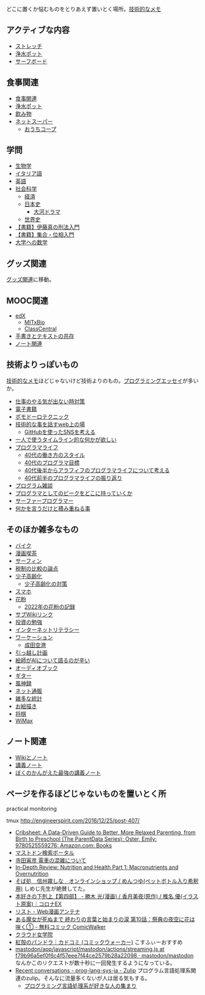 どこに置くか悩むものをとりあえず置いとく場所。[技術的なメモ](%E6%8A%80%E8%A1%93%E7%9A%84%E3%81%AA%E3%83%A1%E3%83%A2)

## アクティブな内容

- [ストレッチ](%E3%82%B9%E3%83%88%E3%83%AC%E3%83%83%E3%83%81)
- [浄水ポット](%E6%B5%84%E6%B0%B4%E3%83%9D%E3%83%83%E3%83%88)
- [サーフボード](%E3%82%B5%E3%83%BC%E3%83%95%E3%83%9C%E3%83%BC%E3%83%89)

## 食事関連

- [食事関連](%E9%A3%9F%E4%BA%8B%E9%96%A2%E9%80%A3)
- [浄水ポット](%E6%B5%84%E6%B0%B4%E3%83%9D%E3%83%83%E3%83%88)
- [飲み物](%E9%A3%B2%E3%81%BF%E7%89%A9)
- [ネットスーパー](%E3%83%8D%E3%83%83%E3%83%88%E3%82%B9%E3%83%BC%E3%83%91%E3%83%BC)
  - [おうちコープ](%E3%81%8A%E3%81%86%E3%81%A1%E3%82%B3%E3%83%BC%E3%83%97)

## 学問

- [生物学](%E7%94%9F%E7%89%A9%E5%AD%A6)
- [イタリア語](%E3%82%A4%E3%82%BF%E3%83%AA%E3%82%A2%E8%AA%9E)
- [英語](%E8%8B%B1%E8%AA%9E)
- [社会科学](%E7%A4%BE%E4%BC%9A%E7%A7%91%E5%AD%A6)
  - [経済](%E7%B5%8C%E6%B8%88)
  - [日本史](%E6%97%A5%E6%9C%AC%E5%8F%B2)
    - [大河ドラマ](%E5%A4%A7%E6%B2%B3%E3%83%89%E3%83%A9%E3%83%9E)
  - [世界史](%E4%B8%96%E7%95%8C%E5%8F%B2)
- [【書籍】伊藤真の刑法入門](%E3%80%90%E6%9B%B8%E7%B1%8D%E3%80%91%E4%BC%8A%E8%97%A4%E7%9C%9F%E3%81%AE%E5%88%91%E6%B3%95%E5%85%A5%E9%96%80)
- [【書籍】集合・位相入門](%E3%80%90%E6%9B%B8%E7%B1%8D%E3%80%91%E9%9B%86%E5%90%88%E3%83%BB%E4%BD%8D%E7%9B%B8%E5%85%A5%E9%96%80)
- [大学への数学](%E5%A4%A7%E5%AD%A6%E3%81%B8%E3%81%AE%E6%95%B0%E5%AD%A6)

## グッズ関連

[グッズ関連](%E3%82%B0%E3%83%83%E3%82%BA%E9%96%A2%E9%80%A3)に移動。

## MOOC関連

- [edX](edX)
   - [MITxBio](MITxBio)
   - [ClassCentral](ClassCentral)
- [手書きとテキストの共存](%E6%89%8B%E6%9B%B8%E3%81%8D%E3%81%A8%E3%83%86%E3%82%AD%E3%82%B9%E3%83%88%E3%81%AE%E5%85%B1%E5%AD%98)
- [ノート関連](%E3%83%8E%E3%83%BC%E3%83%88%E9%96%A2%E9%80%A3)

## 技術よりっぽいもの

[技術的なメモ](%E6%8A%80%E8%A1%93%E7%9A%84%E3%81%AA%E3%83%A1%E3%83%A2)ほどじゃないけど技術よりのもの。[プログラミングエッセイ](%E3%83%97%E3%83%AD%E3%82%B0%E3%83%A9%E3%83%9F%E3%83%B3%E3%82%B0%E3%82%A8%E3%83%83%E3%82%BB%E3%82%A4)が多いか。

- [仕事のやる気が出ない時対策](%E4%BB%95%E4%BA%8B%E3%81%AE%E3%82%84%E3%82%8B%E6%B0%97%E3%81%8C%E5%87%BA%E3%81%AA%E3%81%84%E6%99%82%E5%AF%BE%E7%AD%96)
- [電子書籍](%E9%9B%BB%E5%AD%90%E6%9B%B8%E7%B1%8D)
- [ポモドーロテクニック](%E3%83%9D%E3%83%A2%E3%83%89%E3%83%BC%E3%83%AD%E3%83%86%E3%82%AF%E3%83%8B%E3%83%83%E3%82%AF)
- [技術的な事を話すweb上の場](%E6%8A%80%E8%A1%93%E7%9A%84%E3%81%AA%E4%BA%8B%E3%82%92%E8%A9%B1%E3%81%99web%E4%B8%8A%E3%81%AE%E5%A0%B4)
  - [GitHubを使ったSNSを考える](GitHub%E3%82%92%E4%BD%BF%E3%81%A3%E3%81%9FSNS%E3%82%92%E8%80%83%E3%81%88%E3%82%8B)
- [一人で使うタイムライン的な何かが欲しい](%E4%B8%80%E4%BA%BA%E3%81%A7%E4%BD%BF%E3%81%86%E3%82%BF%E3%82%A4%E3%83%A0%E3%83%A9%E3%82%A4%E3%83%B3%E7%9A%84%E3%81%AA%E4%BD%95%E3%81%8B%E3%81%8C%E6%AC%B2%E3%81%97%E3%81%84)
- [プログラマライフ](%E3%83%97%E3%83%AD%E3%82%B0%E3%83%A9%E3%83%9E%E3%83%A9%E3%82%A4%E3%83%95)
  - [40代の働き方のスタイル](40%E4%BB%A3%E3%81%AE%E5%83%8D%E3%81%8D%E6%96%B9%E3%81%AE%E3%82%B9%E3%82%BF%E3%82%A4%E3%83%AB)
  - [40代のプログラマ目標](40%E4%BB%A3%E3%81%AE%E3%83%97%E3%83%AD%E3%82%B0%E3%83%A9%E3%83%9E%E7%9B%AE%E6%A8%99)
  - [40代後半からアラフィフのプログラマライフについて考える](40%E4%BB%A3%E5%BE%8C%E5%8D%8A%E3%81%8B%E3%82%89%E3%82%A2%E3%83%A9%E3%83%95%E3%82%A3%E3%83%95%E3%81%AE%E3%83%97%E3%83%AD%E3%82%B0%E3%83%A9%E3%83%9E%E3%83%A9%E3%82%A4%E3%83%95%E3%81%AB%E3%81%A4%E3%81%84%E3%81%A6%E8%80%83%E3%81%88%E3%82%8B)
  - [40代前半のプログラマライフの振り返り](40%E4%BB%A3%E5%89%8D%E5%8D%8A%E3%81%AE%E3%83%97%E3%83%AD%E3%82%B0%E3%83%A9%E3%83%9E%E3%83%A9%E3%82%A4%E3%83%95%E3%81%AE%E6%8C%AF%E3%82%8A%E8%BF%94%E3%82%8A)
- [プログラム雑談](%E3%83%97%E3%83%AD%E3%82%B0%E3%83%A9%E3%83%A0%E9%9B%91%E8%AB%87)
- [プログラマとしてのピークをどこに持っていくか](%E3%83%97%E3%83%AD%E3%82%B0%E3%83%A9%E3%83%9E%E3%81%A8%E3%81%97%E3%81%A6%E3%81%AE%E3%83%94%E3%83%BC%E3%82%AF%E3%82%92%E3%81%A9%E3%81%93%E3%81%AB%E6%8C%81%E3%81%A3%E3%81%A6%E3%81%84%E3%81%8F%E3%81%8B)
- [サーファープログラマー](%E3%82%B5%E3%83%BC%E3%83%95%E3%82%A1%E3%83%BC%E3%83%97%E3%83%AD%E3%82%B0%E3%83%A9%E3%83%9E%E3%83%BC)
- [何かを言うだけと積み重ねる事](%E4%BD%95%E3%81%8B%E3%82%92%E8%A8%80%E3%81%86%E3%81%A0%E3%81%91%E3%81%A8%E7%A9%8D%E3%81%BF%E9%87%8D%E3%81%AD%E3%82%8B%E4%BA%8B)

## そのほか雑多なもの

- [バイク](%E3%83%90%E3%82%A4%E3%82%AF)
- [漫画喫茶](%E6%BC%AB%E7%94%BB%E5%96%AB%E8%8C%B6)
- [サーフィン](%E3%82%B5%E3%83%BC%E3%83%95%E3%82%A3%E3%83%B3)
- [税制の比較の論点](%E7%A8%8E%E5%88%B6%E3%81%AE%E6%AF%94%E8%BC%83%E3%81%AE%E8%AB%96%E7%82%B9)
- [少子高齢化](%E5%B0%91%E5%AD%90%E9%AB%98%E9%BD%A2%E5%8C%96)
  - [少子高齢化の対策](%E5%B0%91%E5%AD%90%E9%AB%98%E9%BD%A2%E5%8C%96%E3%81%AE%E5%AF%BE%E7%AD%96)
- [スマホ](%E3%82%B9%E3%83%9E%E3%83%9B)
- [花粉](%E8%8A%B1%E7%B2%89)
  - [2022年の花粉の記録](2022%E5%B9%B4%E3%81%AE%E8%8A%B1%E7%B2%89%E3%81%AE%E8%A8%98%E9%8C%B2)
- [サブWikiリンク](%E3%82%B5%E3%83%96Wiki%E3%83%AA%E3%83%B3%E3%82%AF)
- [投資の勉強](%E6%8A%95%E8%B3%87%E3%81%AE%E5%8B%89%E5%BC%B7)
- [インターネットリテラシー](%E3%82%A4%E3%83%B3%E3%82%BF%E3%83%BC%E3%83%8D%E3%83%83%E3%83%88%E3%83%AA%E3%83%86%E3%83%A9%E3%82%B7%E3%83%BC)
- [ワーケーション](%E3%83%AF%E3%83%BC%E3%82%B1%E3%83%BC%E3%82%B7%E3%83%A7%E3%83%B3)
   - [成田空港](%E6%88%90%E7%94%B0%E7%A9%BA%E6%B8%AF)
- [引っ越し計画](%E5%BC%95%E3%81%A3%E8%B6%8A%E3%81%97%E8%A8%88%E7%94%BB)
- [絵師がAIについて語るのが辛い](%E7%B5%B5%E5%B8%AB%E3%81%8CAI%E3%81%AB%E3%81%A4%E3%81%84%E3%81%A6%E8%AA%9E%E3%82%8B%E3%81%AE%E3%81%8C%E8%BE%9B%E3%81%84)
- [オーディオブック](%E3%82%AA%E3%83%BC%E3%83%87%E3%82%A3%E3%82%AA%E3%83%96%E3%83%83%E3%82%AF)
- [ギター](%E3%82%AE%E3%82%BF%E3%83%BC)
- [風神録](%E9%A2%A8%E7%A5%9E%E9%8C%B2)
- [ネット通販](%E3%83%8D%E3%83%83%E3%83%88%E9%80%9A%E8%B2%A9)
- [雑多な統計](%E9%9B%91%E5%A4%9A%E3%81%AA%E7%B5%B1%E8%A8%88)
- [お絵描き](%E3%81%8A%E7%B5%B5%E6%8F%8F%E3%81%8D)
- [将棋](%E5%B0%86%E6%A3%8B)
- [WiMax](WiMax)

## ノート関連

- [Wikiとノート](Wiki%E3%81%A8%E3%83%8E%E3%83%BC%E3%83%88)
- [講義ノート](%E8%AC%9B%E7%BE%A9%E3%83%8E%E3%83%BC%E3%83%88)
- [ぼくのかんがえた最強の講義ノート](%E3%81%BC%E3%81%8F%E3%81%AE%E3%81%8B%E3%82%93%E3%81%8C%E3%81%88%E3%81%9F%E6%9C%80%E5%BC%B7%E3%81%AE%E8%AC%9B%E7%BE%A9%E3%83%8E%E3%83%BC%E3%83%88)

## ページを作るほどじゃないものを置いとく所

practical monitoring

tmux
http://engineerspirit.com/2016/12/25/post-407/

- [Cribsheet: A Data-Driven Guide to Better, More Relaxed Parenting, from Birth to Preschool (The ParentData Series): Oster, Emily: 9780525559276: Amazon.com: Books](https://www.amazon.com/Cribsheet-Data-Driven-Relaxed-Parenting-Preschool/dp/0525559272/)
- [マストドン検索ポータル](https://msearch.fediverse.media/)
- [寺田寅彦 電車の混雑について](https://www.aozora.gr.jp/cards/000042/files/2449_11267.html)
- [In-Depth Review: Nutrition and Health Part 1: Macronutrients and Overnutrition](https://www.classcentral.com/report/review-nutrition-and-health-part-1/)
- [そば処　信州霧しな　オンラインショップ / めんつゆ(ペットボトル入り希釈用)](https://www.shinshukirishina.co.jp/products/detail.php?product_id=420) しめじ先生が絶賛してた。
- [本好きの下剋上【第四部】 - 勝木 光(漫画) / 香月美夜(原作) / 椎名 優(イラスト原案)｜コロナEX](https://to-corona-ex.com/comics/20000000051070)
- [リスト - Web漫画アンテナ](https://webcomics.jp/list/t8fjl)
- [ある魔女が死ぬまで 終わりの言葉と始まりの涙 第10話：祭典の夜空に花は咲く① - 無料コミック ComicWalker](https://comic-walker.com/viewer/?cid=KDCW_AM19203824010010_68&dlcl=ja&tw=2)
- [クラウド女学院](https://kurajo.ivory.ne.jp/link/)
- [紅殻のパンドラ｜カドコミ (コミックウォーカー)](https://comic-walker.com/detail/KC_000291_S?episodeType=first) こすふぃーおすすめ
- [mastodon/app/javascript/mastodon/actions/streaming.js at f79b96a5ef0f6c4f57eee7f44ce2579b28a22098 · mastodon/mastodon](https://github.com/mastodon/mastodon/blob/f79b96a5ef0f6c4f57eee7f44ce2579b28a22098/app/javascript/mastodon/actions/streaming.js#L61) なんかこのリクエストが数十秒に一回発生するようになっている。
- [Recent conversations - prog-lang-sys-ja - Zulip](https://prog-lang-sys-ja.zulipchat.com/) プログラム言語処理系関連のzulip。そんなに流量多くないが人は居る気もする。
   - [プログラミング言語処理系が好きな人の集まり](https://prog-lang-sys-ja-slack.github.io/wiki/)